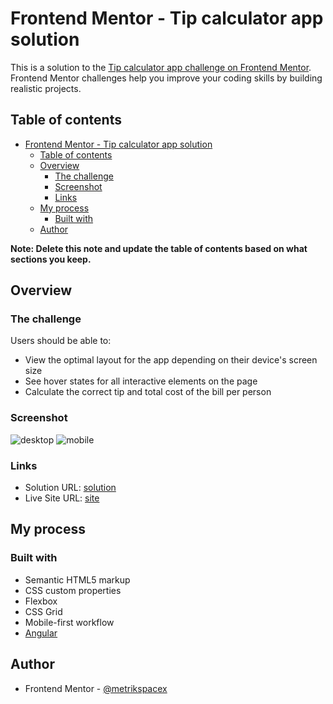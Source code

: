 # Frontend Mentor - Tip calculator app solution

This is a solution to the [Tip calculator app challenge on Frontend Mentor](https://www.frontendmentor.io/challenges/tip-calculator-app-ugJNGbJUX). Frontend Mentor challenges help you improve your coding skills by building realistic projects.

## Table of contents

- [Frontend Mentor - Tip calculator app solution](#frontend-mentor---tip-calculator-app-solution)
  - [Table of contents](#table-of-contents)
  - [Overview](#overview)
    - [The challenge](#the-challenge)
    - [Screenshot](#screenshot)
    - [Links](#links)
  - [My process](#my-process)
    - [Built with](#built-with)
  - [Author](#author)

**Note: Delete this note and update the table of contents based on what sections you keep.**

## Overview

### The challenge

Users should be able to:

- View the optimal layout for the app depending on their device's screen size
- See hover states for all interactive elements on the page
- Calculate the correct tip and total cost of the bill per person

### Screenshot

![desktop](./screenshots/desktop.png)
![mobile](./screenshots/mobile.png)


### Links

- Solution URL: [solution](https://github.com/metrikspacex/tip-calculator-app)
- Live Site URL: [site](https://metrikspacex.github.io/tip-calculator-app)

## My process

### Built with

- Semantic HTML5 markup
- CSS custom properties
- Flexbox
- CSS Grid
- Mobile-first workflow
- [Angular](https://angular.io/)

## Author

- Frontend Mentor - [@metrikspacex](https://www.frontendmentor.io/profile/metrikspacex)
